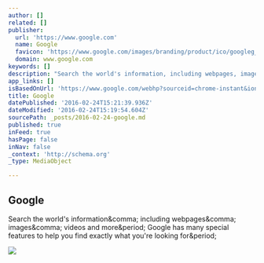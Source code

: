 ```yaml
---
author: []
related: []
publisher:
  url: 'https://www.google.com'
  name: Google
  favicon: 'https://www.google.com/images/branding/product/ico/googleg_lodp.ico'
  domain: www.google.com
keywords: []
description: "Search the world's information, including webpages, images, videos and more. Google has many special features to help you find exactly what you're looking for."
app_links: []
isBasedOnUrl: 'https://www.google.com/webhp?sourceid=chrome-instant&ion=1&espv=2&ie=UTF-8#q=USAF+Thunderbirds&tbm=nws'
title: Google
datePublished: '2016-02-24T15:21:39.936Z'
dateModified: '2016-02-24T15:19:54.604Z'
sourcePath: _posts/2016-02-24-google.md
published: true
inFeed: true
hasPage: false
inNav: false
_context: 'http://schema.org'
_type: MediaObject

---
```

<article style=""><h1>Google</h1><p>Search the world's information&amp;comma; including webpages&amp;comma; images&amp;comma; videos and more&amp;period; Google has many special features to help you find exactly what you're looking for&amp;period;</p><img src="https://www.google.com/images/branding/googlelogo/1x/googlelogo_white_background_color_272x92dp.png" /></article>